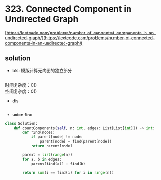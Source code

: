 # 323. Connected Component in Undirected Graph
[https://leetcode.com/problems/number-of-connected-components-in-an-undirected-graph/](https://leetcode.com/problems/number-of-connected-components-in-an-undirected-graph/)


## solution

- bfs: 模版计算无向图的独立部分

```python

```
时间复杂度：O() <br>
空间复杂度：O()

- dfs

```python

```

- union find

```python
class Solution:
    def countComponents(self, n: int, edges: List[List[int]]) -> int:
        def find(node):
            if parent[node] != node:
                parent[node] = find(parent[node])
            return parent[node]

        parent = list(range(n))
        for a, b in edges:
            parent[find(a)] = find(b)

        return sum(i == find(i) for i in range(n))
```
